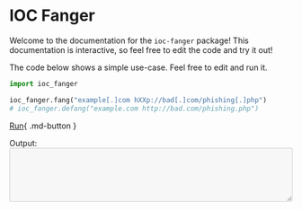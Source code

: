 # IOC Fanger

Welcome to the documentation for the `ioc-fanger` package!
This documentation is interactive, so feel free to edit the code and try it out!

<script src="https://cdn.jsdelivr.net/pyodide/v0.18.0/full/pyodide.js"></script>

<p>
    The code below shows a simple use-case. Feel free to edit and run it.
</p>

```python
import ioc_fanger

ioc_fanger.fang("example[.]com hXXp://bad[.]com/phishing[.]php")
# ioc_fanger.defang("example.com http://bad.com/phishing.php")
```

[Run][1]{ .md-button }

[1]: javascript:evaluatePython();

<div>Output:</div>
<textarea id="output" style="width: 100%;" rows="6" disabled></textarea>

<script>
    const output = document.getElementById("output");
    const code = document.getElementsByTagName("code")[0];

    function print(s) {
        output.value += s + "\n";
        // $('textarea').autoResize();
    }

    output.value = "Initializing...\n";
    // init Pyodide
    async function main() {
        let pyodide = await loadPyodide({
            indexURL: "https://cdn.jsdelivr.net/pyodide/v0.18.0/full/",
        });

        await pyodide.loadPackage('micropip');
        await pyodide.runPythonAsync(`
                import micropip
                await micropip.install('ioc-fanger')
                `);

        output.value += "Ready!\n";
        code.contentEditable = "true";

        return pyodide;
    }
    let pyodideReadyPromise = main();

    async function evaluatePython() {
    let pyodide = await pyodideReadyPromise;
    try {
        let output = pyodide.runPython(code.innerText);
        print(output);
    } catch (err) {
        print(err);
    }
    }
</script>
